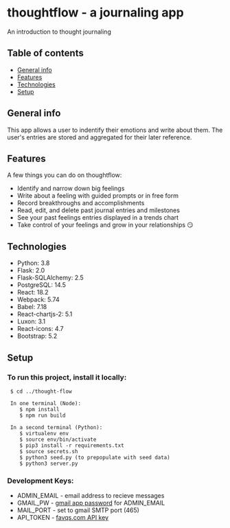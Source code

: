 # thoughtflow - a journaling app
An introduction to thought journaling

## Table of contents
* [General info](#general-info)
* [Features](#features)
* [Technologies](#technologies)
* [Setup](#setup)

## General info
This app allows a user to indentify their emotions and write about them. The user's entries are stored and aggregated for their later reference.

## Features
A few things you can do on thoughtflow:
* Identify and narrow down big feelings
* Write about a feeling with guided prompts or in free form
* Record breakthroughs and accomplishments
* Read, edit, and delete past journal entries and milestones
* See your past feelings entries displayed in a trends chart
* Take control of your feelings and grow in your relationships 😏

## Technologies
* Python: 3.8
* Flask: 2.0
* Flask-SQLAlchemy: 2.5
* PostgreSQL: 14.5
* React: 18.2
* Webpack: 5.74
* Babel: 7.18
* React-chartjs-2: 5.1
* Luxon: 3.1
* React-icons: 4.7
* Bootstrap: 5.2

## Setup
### To run this project, install it locally:
     $ cd ../thought-flow

     In one terminal (Node):
        $ npm install
        $ npm run build

     In a second terminal (Python):
        $ virtualenv env
        $ source env/bin/activate
        $ pip3 install -r requirements.txt
        $ source secrets.sh
        $ python3 seed.py (to prepopulate with seed data)
        $ python3 server.py


### Development Keys:
* ADMIN_EMAIL - email address to recieve messages
* GMAIL_PW - [gmail app password](https://support.google.com/accounts/answer/185833?hl=en) for ADMIN_EMAIL
* MAIL_PORT - set to gmail SMTP port (465)
* API_TOKEN - [favqs.com API key](https://favqs.com/api_keys)









